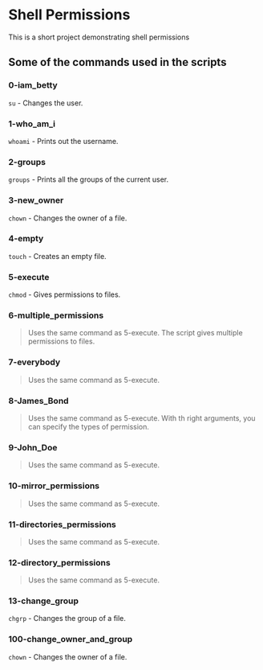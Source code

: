 # Shell Permissions

This is a short project demonstrating shell permissions

## Some of the commands used in the scripts

### 0-iam_betty

`su` - Changes the user.

### 1-who_am_i

`whoami` - Prints out the username.

### 2-groups

`groups` - Prints all the groups of the current user.

### 3-new_owner

`chown` - Changes the owner of a file.

### 4-empty

`touch` - Creates an empty file.

### 5-execute

`chmod` - Gives permissions to files.
 
### 6-multiple_permissions

> Uses the same command as 5-execute.
The script gives multiple permissions to files.

### 7-everybody

> Uses the same command as 5-execute.

### 8-James_Bond

> Uses the same command as 5-execute.
With th right arguments, you can specify the types of permission.

### 9-John_Doe

> Uses the same command as 5-execute.

### 10-mirror_permissions

> Uses the same command as 5-execute.

### 11-directories_permissions

> Uses the same command as 5-execute.

### 12-directory_permissions

> Uses the same command as 5-execute.

### 13-change_group

`chgrp` - Changes the group of a file.

### 100-change_owner_and_group

`chown` - Changes the owner of a file.

